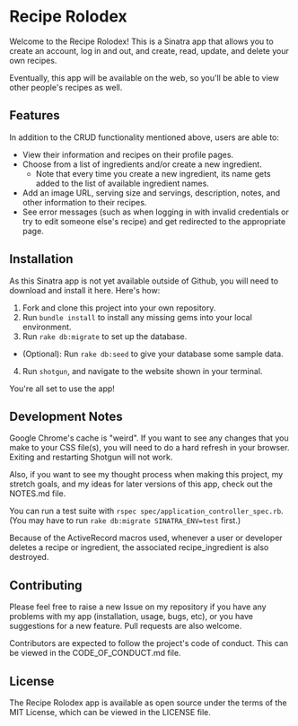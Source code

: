 # Recipe Rolodex
Welcome to the Recipe Rolodex! This is a Sinatra app that allows you to create an account, log in and out, and create, read, update, and delete your own recipes.

Eventually, this app will be available on the web, so you'll be able to view other people's recipes as well.

## Features
In addition to the CRUD functionality mentioned above, users are able to:
* View their information and recipes on their profile pages.
* Choose from a list of ingredients and/or create a new ingredient.
  * Note that every time you create a new ingredient, its name gets added to the list of available ingredient names.
* Add an image URL, serving size and servings, description, notes, and other information to their recipes.
* See error messages (such as when logging in with invalid credentials or try to edit someone else's recipe) and get redirected to the appropriate page.

## Installation
As this Sinatra app is not yet available outside of Github, you will need to download and install it here. Here's how:
1. Fork and clone this project into your own repository.
2. Run ```bundle install``` to install any missing gems into your local environment.
3. Run ```rake db:migrate``` to set up the database.
  * (Optional): Run ```rake db:seed``` to give your database some sample data.
4. Run ```shotgun```, and navigate to the website shown in your terminal.

You're all set to use the app!

## Development Notes
Google Chrome's cache is "weird". If you want to see any changes that you make to your CSS file(s), you will need to do a hard refresh in your browser. Exiting and restarting Shotgun will not work.

Also, if you want to see my thought process when making this project, my stretch goals, and my ideas for later versions of this app, check out the NOTES.md file.

You can run a test suite with ```rspec spec/application_controller_spec.rb```. (You may have to run ```rake db:migrate SINATRA_ENV=test``` first.)

Because of the ActiveRecord macros used, whenever a user or developer deletes a recipe or ingredient, the associated recipe_ingredient is also destroyed.

## Contributing
Please feel free to raise a new Issue on my repository if you have any problems with my app (installation, usage, bugs, etc), or you have suggestions for a new feature. Pull requests are also welcome.

Contributors are expected to follow the project's code of conduct. This can be viewed in the CODE_OF_CONDUCT.md file.

## License
The Recipe Rolodex app is available as open source under the terms of the MIT License, which can be viewed in the LICENSE file.